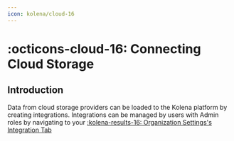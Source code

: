 ```yaml
---
icon: kolena/cloud-16
---
```


# :octicons-cloud-16: Connecting Cloud Storage

## Introduction

Data from cloud storage providers can be loaded to the Kolena platform by creating integrations.
Integrations can be managed by users with Admin roles by navigating to your [:kolena-results-16: Organization Settings's Integration Tab](https://app.kolena.io/redirect/organization?tab=integrations)
